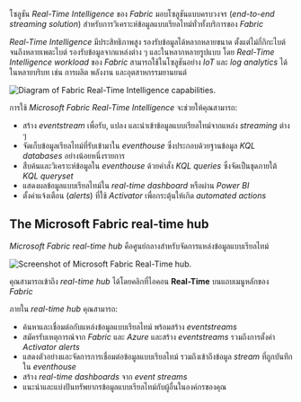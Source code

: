 
โซลูชัน _Real-Time Intelligence_ ของ _Fabric_ มอบโซลูชันแบบครบวงจร (_end-to-end streaming solution_) สำหรับการวิเคราะห์ข้อมูลแบบเรียลไทม์ทั่วทั้งบริการของ _Fabric_

_Real-Time Intelligence_ มีประสิทธิภาพสูง รองรับข้อมูลได้หลากหลายขนาด ตั้งแต่ไม่กี่กิกะไบต์จนถึงหลายเพตะไบต์ รองรับข้อมูลจากแหล่งต่าง ๆ และในหลากหลายรูปแบบ โดย _Real-Time Intelligence workload_ ของ _Fabric_ สามารถใช้ในโซลูชันอย่าง _IoT_ และ _log analytics_ ได้ในหลายบริบท เช่น การผลิต พลังงาน และอุตสาหกรรมยานยนต์

![Diagram of Fabric Real-Time Intelligence capabilities.](https://learn.microsoft.com/en-us/training/wwl/get-started-kusto-fabric/media/real-time-intelligence-core.png)

การใช้ _Microsoft Fabric Real-Time Intelligence_ จะช่วยให้คุณสามารถ:

- สร้าง _eventstream_ เพื่อรับ, แปลง และนำเข้าข้อมูลแบบเรียลไทม์จากแหล่ง _streaming_ ต่าง ๆ
- จัดเก็บข้อมูลเรียลไทม์ที่รับเข้ามาใน _eventhouse_ ซึ่งประกอบด้วยฐานข้อมูล _KQL databases_ อย่างน้อยหนึ่งรายการ
- สืบค้นและวิเคราะห์ข้อมูลใน _eventhouse_ ด้วยคำสั่ง _KQL queries_ ซึ่งจัดเป็นชุดภายใต้ _KQL queryset_
- แสดงผลข้อมูลแบบเรียลไทม์ใน _real-time dashboard_ หรือผ่าน _Power BI_
- ตั้งค่าแจ้งเตือน (_alerts_) ที่ใช้ _Activator_ เพื่อกระตุ้นให้เกิด _automated actions_

## The Microsoft Fabric real-time hub

_Microsoft Fabric real-time hub_ คือศูนย์กลางสำหรับจัดการแหล่งข้อมูลแบบเรียลไทม์

![Screenshot of Microsoft Fabric Real-Time hub.](https://learn.microsoft.com/en-us/training/wwl/get-started-kusto-fabric/media/real-time-hub.png)

คุณสามารถเข้าถึง _real-time hub_ ได้โดยคลิกที่ไอคอน **Real-Time** บนแถบเมนูหลักของ _Fabric_

ภายใน _real-time hub_ คุณสามารถ:

- ค้นหาและเชื่อมต่อกับแหล่งข้อมูลแบบเรียลไทม์ พร้อมสร้าง _eventstreams_
- สมัครรับเหตุการณ์จาก _Fabric_ และ _Azure_ และสร้าง _eventstreams_ รวมถึงการตั้งค่า _Activator alerts_
- แสดงตัวอย่างและจัดการการเชื่อมต่อข้อมูลแบบเรียลไทม์ รวมถึงเข้าถึงข้อมูล _stream_ ที่ถูกบันทึกใน _eventhouse_
- สร้าง _real-time dashboards_ จาก _event streams_
- แนะนำและแบ่งปันทรัพยากรข้อมูลแบบเรียลไทม์กับผู้อื่นในองค์กรของคุณ